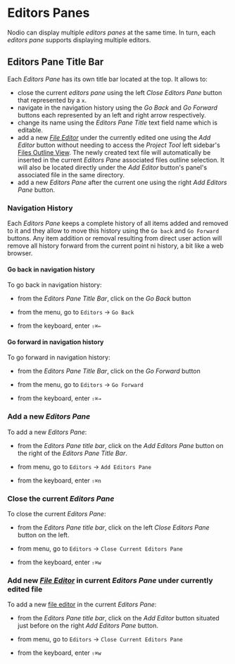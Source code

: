 
# Editors Panes 

Nodio can display multiple _editors panes_ at the same time. In turn, each _editors pane_ supports displaying multiple editors. 

## Editors Pane Title Bar 

Each _Editors Pane_ has its own title bar located at the top. It allows to: 

  - close the current _editors pane_  using the left _Close Editors Pane_ button that represented by a `x`. 
  - navigate in the navigation history using the _Go Back_ and _Go Forward_ buttons each represented by an left and right arrow respectively.
  - change its name using the _Editors Pane Title_ text field name which is editable.
  - add a new [_File Editor_](#fileEditor) under the currently edited one using the _Add Editor_ button without needing to access the _Project Tool_ left sidebar's [Files Outline View](#filesOutlineView). The newly created text file will automatically be inserted in the current _Editors Pane_ associated files outline selection. It will also be located directly under the _Add Editor_ button's panel's associated file in the same directory. 
- add a new _Editors Pane_ after the current one using the right _Add Editors Pane_ button.


### Navigation History

Each _Editors Pane_ keeps a complete history of all items added and removed to it and they allow to move this history using the `Go back` and `Go Forward` buttons. Any item addition or removal resulting from direct user action will remove all history forward from the current point ni history, a bit like a web browser.

#### Go back in navigation history 

To go back in navigation history:

- from the _Editors Pane Title Bar_, click on the  _Go Back_ button

- from the menu, go to `Editors` → `Go Back`

- from the keyboard, enter `⇧⌘←` 

#### Go forward in navigation history

To go forward in navigation history:

- from the _Editors Pane Title Bar_, click on the  _Go Forward_ button

- from the menu, go to `Editors` → `Go Forward`

- from the keyboard, enter `⇧⌘→` 

### Add a new _Editors Pane_ 

To add a new _Editors Pane_:

- from the _Editors Pane title bar_, click on the _Add Editors Pane_ button on the right of the _Editors Pane Title Bar_.   

- from menu, go to `Editors` → `Add Editors Pane`

- from the keyboard, enter `⇧⌘n`


### Close the current _Editors Pane_ 

To close the current _Editors Pane_:

- from the _Editors Pane title bar_, click on the left _Close Editors Pane_ button on the left.   

- from menu, go to `Editors` → `Close Current Editors Pane`

- from the keyboard, enter `⇧⌘w`


### Add new [_File Editor_](#fileEditor) in current _Editors Pane_ under currently edited file 

To add a new [file editor](#fileEditor) in the current _Editors Pane_:

- from the _Editors Pane title bar_, click on the _Add Editor_ button situated just before on the right _Add Editors Pane_ button.   

- from menu, go to `Editors` → `Close Current Editors Pane`

- from the keyboard, enter `⇧⌘w`

